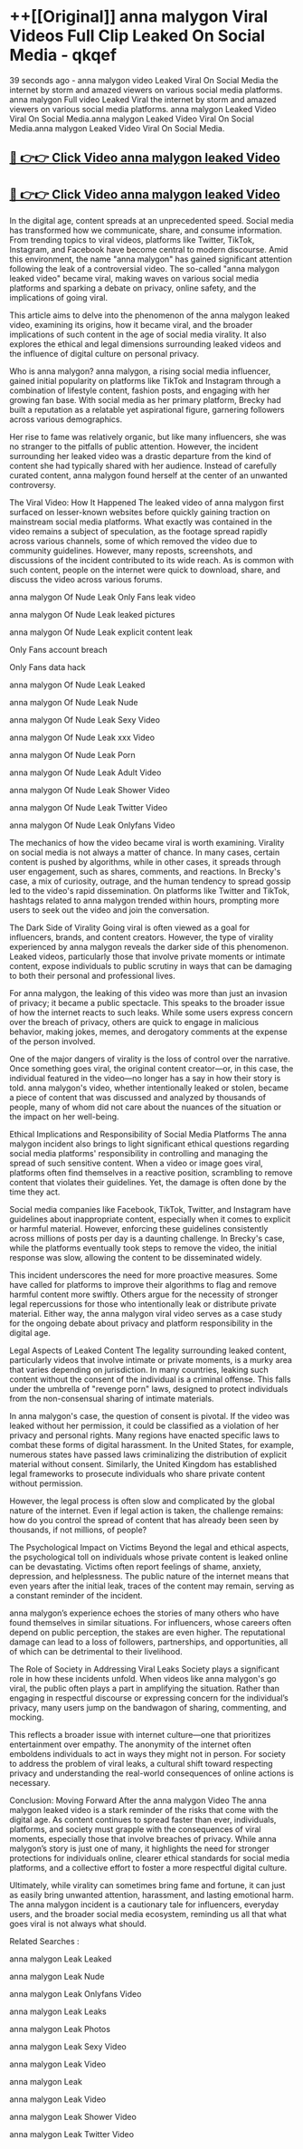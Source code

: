 # ++[[Original]] anna malygon Viral Videos Full Clip Leaked On Social Media - qkqef<br>

39 seconds ago - anna malygon video Leaked Viral On Social Media the internet by storm and amazed viewers on various social media platforms.
anna malygon Full video Leaked Viral the internet by storm and amazed viewers on various social media platforms. anna malygon Leaked Video Viral On Social Media.anna malygon Leaked Video Viral On Social Media.anna malygon Leaked Video Viral On Social Media.<br>


## [🔴 👉👉 Click Video anna malygon leaked Video ](https://onlyclips.site?title=anna_malygon&ref=git)

## [🔴 👉👉 Click Video anna malygon leaked Video ](https://onlyclips.site?title=anna_malygon&ref=git)

In the digital age, content spreads at an unprecedented speed. Social media has transformed how we communicate, share, and consume information. From trending topics to viral videos, platforms like Twitter, TikTok, Instagram, and Facebook have become central to modern discourse. Amid this environment, the name "anna malygon" has gained significant attention following the leak of a controversial video. The so-called "anna malygon leaked video" became viral, making waves on various social media platforms and sparking a debate on privacy, online safety, and the implications of going viral.

This article aims to delve into the phenomenon of the anna malygon leaked video, examining its origins, how it became viral, and the broader implications of such content in the age of social media virality. It also explores the ethical and legal dimensions surrounding leaked videos and the influence of digital culture on personal privacy.

Who is anna malygon?
anna malygon, a rising social media influencer, gained initial popularity on platforms like TikTok and Instagram through a combination of lifestyle content, fashion posts, and engaging with her growing fan base. With social media as her primary platform, Brecky had built a reputation as a relatable yet aspirational figure, garnering followers across various demographics.

Her rise to fame was relatively organic, but like many influencers, she was no stranger to the pitfalls of public attention. However, the incident surrounding her leaked video was a drastic departure from the kind of content she had typically shared with her audience. Instead of carefully curated content, anna malygon found herself at the center of an unwanted controversy.

The Viral Video: How It Happened
The leaked video of anna malygon first surfaced on lesser-known websites before quickly gaining traction on mainstream social media platforms. What exactly was contained in the video remains a subject of speculation, as the footage spread rapidly across various channels, some of which removed the video due to community guidelines. However, many reposts, screenshots, and discussions of the incident contributed to its wide reach. As is common with such content, people on the internet were quick to download, share, and discuss the video across various forums.

anna malygon Of Nude Leak Only Fans leak video

anna malygon Of Nude Leak leaked pictures

anna malygon Of Nude Leak explicit content leak

Only Fans account breach

Only Fans data hack

anna malygon Of Nude Leak Leaked

anna malygon Of Nude Leak Nude

anna malygon Of Nude Leak Sexy Video

anna malygon Of Nude Leak xxx Video

anna malygon Of Nude Leak Porn

anna malygon Of Nude Leak Adult Video

anna malygon Of Nude Leak Shower Video

anna malygon Of Nude Leak Twitter Video

anna malygon Of Nude Leak Onlyfans Video

The mechanics of how the video became viral is worth examining. Virality on social media is not always a matter of chance. In many cases, certain content is pushed by algorithms, while in other cases, it spreads through user engagement, such as shares, comments, and reactions. In Brecky's case, a mix of curiosity, outrage, and the human tendency to spread gossip led to the video's rapid dissemination. On platforms like Twitter and TikTok, hashtags related to anna malygon trended within hours, prompting more users to seek out the video and join the conversation.

The Dark Side of Virality
Going viral is often viewed as a goal for influencers, brands, and content creators. However, the type of virality experienced by anna malygon reveals the darker side of this phenomenon. Leaked videos, particularly those that involve private moments or intimate content, expose individuals to public scrutiny in ways that can be damaging to both their personal and professional lives.

For anna malygon, the leaking of this video was more than just an invasion of privacy; it became a public spectacle. This speaks to the broader issue of how the internet reacts to such leaks. While some users express concern over the breach of privacy, others are quick to engage in malicious behavior, making jokes, memes, and derogatory comments at the expense of the person involved.

One of the major dangers of virality is the loss of control over the narrative. Once something goes viral, the original content creator—or, in this case, the individual featured in the video—no longer has a say in how their story is told. anna malygon's video, whether intentionally leaked or stolen, became a piece of content that was discussed and analyzed by thousands of people, many of whom did not care about the nuances of the situation or the impact on her well-being.

Ethical Implications and Responsibility of Social Media Platforms
The anna malygon incident also brings to light significant ethical questions regarding social media platforms' responsibility in controlling and managing the spread of such sensitive content. When a video or image goes viral, platforms often find themselves in a reactive position, scrambling to remove content that violates their guidelines. Yet, the damage is often done by the time they act.

Social media companies like Facebook, TikTok, Twitter, and Instagram have guidelines about inappropriate content, especially when it comes to explicit or harmful material. However, enforcing these guidelines consistently across millions of posts per day is a daunting challenge. In Brecky's case, while the platforms eventually took steps to remove the video, the initial response was slow, allowing the content to be disseminated widely.

This incident underscores the need for more proactive measures. Some have called for platforms to improve their algorithms to flag and remove harmful content more swiftly. Others argue for the necessity of stronger legal repercussions for those who intentionally leak or distribute private material. Either way, the anna malygon viral video serves as a case study for the ongoing debate about privacy and platform responsibility in the digital age.

Legal Aspects of Leaked Content
The legality surrounding leaked content, particularly videos that involve intimate or private moments, is a murky area that varies depending on jurisdiction. In many countries, leaking such content without the consent of the individual is a criminal offense. This falls under the umbrella of "revenge porn" laws, designed to protect individuals from the non-consensual sharing of intimate materials.

In anna malygon's case, the question of consent is pivotal. If the video was leaked without her permission, it could be classified as a violation of her privacy and personal rights. Many regions have enacted specific laws to combat these forms of digital harassment. In the United States, for example, numerous states have passed laws criminalizing the distribution of explicit material without consent. Similarly, the United Kingdom has established legal frameworks to prosecute individuals who share private content without permission.

However, the legal process is often slow and complicated by the global nature of the internet. Even if legal action is taken, the challenge remains: how do you control the spread of content that has already been seen by thousands, if not millions, of people?

The Psychological Impact on Victims
Beyond the legal and ethical aspects, the psychological toll on individuals whose private content is leaked online can be devastating. Victims often report feelings of shame, anxiety, depression, and helplessness. The public nature of the internet means that even years after the initial leak, traces of the content may remain, serving as a constant reminder of the incident.

anna malygon’s experience echoes the stories of many others who have found themselves in similar situations. For influencers, whose careers often depend on public perception, the stakes are even higher. The reputational damage can lead to a loss of followers, partnerships, and opportunities, all of which can be detrimental to their livelihood.

The Role of Society in Addressing Viral Leaks
Society plays a significant role in how these incidents unfold. When videos like anna malygon's go viral, the public often plays a part in amplifying the situation. Rather than engaging in respectful discourse or expressing concern for the individual’s privacy, many users jump on the bandwagon of sharing, commenting, and mocking.

This reflects a broader issue with internet culture—one that prioritizes entertainment over empathy. The anonymity of the internet often emboldens individuals to act in ways they might not in person. For society to address the problem of viral leaks, a cultural shift toward respecting privacy and understanding the real-world consequences of online actions is necessary.

Conclusion: Moving Forward After the anna malygon Video
The anna malygon leaked video is a stark reminder of the risks that come with the digital age. As content continues to spread faster than ever, individuals, platforms, and society must grapple with the consequences of viral moments, especially those that involve breaches of privacy. While anna malygon’s story is just one of many, it highlights the need for stronger protections for individuals online, clearer ethical standards for social media platforms, and a collective effort to foster a more respectful digital culture.

Ultimately, while virality can sometimes bring fame and fortune, it can just as easily bring unwanted attention, harassment, and lasting emotional harm. The anna malygon incident is a cautionary tale for influencers, everyday users, and the broader social media ecosystem, reminding us all that what goes viral is not always what should.

Related Searches :

anna malygon Leak Leaked

anna malygon Leak Nude

anna malygon Leak Onlyfans Video

anna malygon Leak Leaks

anna malygon Leak Photos

anna malygon Leak Sexy Video

anna malygon Leak Video

anna malygon Leak

anna malygon Leak Video

anna malygon Leak Shower Video

anna malygon Leak Twitter Video

